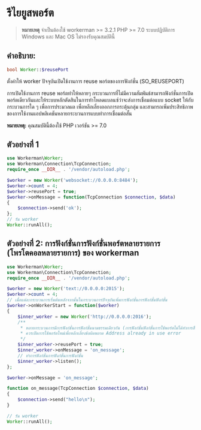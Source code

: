 # รีไยยูสพอร์ต
> **หมายเหตุ**
> จำเป็นต้องใช้ workerman >= 3.2.1 PHP >= 7.0 ระบบปฏิบัติการ Windows และ Mac OS ไม่รองรับคุณสมบัตินี้

## คำอธิบาย:

```php
bool Worker::$reusePort
```

ตั้งค่าให้ worker ปัจจุบันเปิดใช้งานการ reuse พอร์ตของการฟังก์ชั่น (SO_REUSEPORT) 

การเปิดใช้งานการ reuse พอร์ตทำให้หลายๆ กระบวนการที่ไม่มีความสัมพันธ์สามารถฟังก์ชั่นการเปิดพอร์ตเดียวกันและให้ระบบหลักตัดสินในการทำโหลดแบลนซ์ว่าจะส่งการเชื่อมต่อแบบ socket ให้กับกระบวนการใด ๆ เพื่อการประมวลผล เพื่อหลีกเลี่ยงออกการกระตุ้นกลุ่ม และสามารถเพิ่มประสิทธิภาพของการใช้งานแอปพลิเคชันหลายกระบวนการแบบทำการเชื่อมต่อสั้น

**หมายเหตุ:** คุณสมบัตินี้ต้องใช้ PHP เวอร์ชัน >= 7.0

## ตัวอย่างที่ 1

```php
use Workerman\Worker;
use Workerman\Connection\TcpConnection;
require_once __DIR__ . '/vendor/autoload.php';

$worker = new Worker('websocket://0.0.0.0:8484');
$worker->count = 4;
$worker->reusePort = true;
$worker->onMessage = function(TcpConnection $connection, $data)
{
    $connection->send('ok');
};
// รัน worker
Worker::runAll();
```

## ตัวอย่างที่ 2: การฟังก์ชั่นการฟังก์ชั่นพอร์ตหลายรายการ (โพรโตคอลหลายรายการ) ของ workerman
```php
use Workerman\Worker;
use Workerman\Connection\TcpConnection;
require_once __DIR__ . '/vendor/autoload.php';

$worker = new Worker('text://0.0.0.0:2015');
$worker->count = 4;
// เมื่อแต่ละกระบวนการเริ่มต้นหลังจากนั้นในกระบวนการปัจจุบันเพิ่มการฟังก์ชั่นการฟังก์ชั่นฟังก์ชั่น
$worker->onWorkerStart = function($worker)
{
    $inner_worker = new Worker('http://0.0.0.0:2016');
    /**
     * หลายกระบวนการมีการฟังก์ชั่นการฟังก์ชั่นนามธรรมเดียวกัน (การฟังก์ชั่นฟังก์ชั่นการใช้พอร์ตไม่ได้ทำการสืบทอดตั้งแต่กระบวนการแม่)
     * ควรเปิดการใช้พอร์ตใหม่เพื่อหลีกเลี่ยงข้อผิดพลาด Address already in use error
     */
    $inner_worker->reusePort = true;
    $inner_worker->onMessage = 'on_message';
    // ทำการฟังก์ชั่นการฟังก์ชั่นการฟังก์ชั่น
    $inner_worker->listen();
};

$worker->onMessage = 'on_message';

function on_message(TcpConnection $connection, $data)
{
    $connection->send("hello\n");
}

// รัน worker
Worker::runAll();
```
